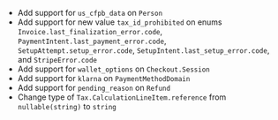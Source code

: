 * Add support for `us_cfpb_data` on `Person`
* Add support for new value `tax_id_prohibited` on enums `Invoice.last_finalization_error.code`, `PaymentIntent.last_payment_error.code`, `SetupAttempt.setup_error.code`, `SetupIntent.last_setup_error.code`, and `StripeError.code`
* Add support for `wallet_options` on `Checkout.Session`
* Add support for `klarna` on `PaymentMethodDomain`
* Add support for `pending_reason` on `Refund`
* Change type of `Tax.CalculationLineItem.reference` from `nullable(string)` to `string`